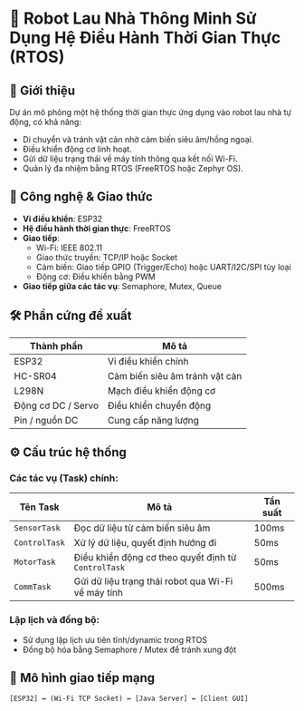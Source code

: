 # 🤖 Robot Lau Nhà Thông Minh Sử Dụng Hệ Điều Hành Thời Gian Thực (RTOS)

## 📌 Giới thiệu

Dự án mô phỏng một hệ thống thời gian thực ứng dụng vào robot lau nhà tự động, có khả năng:
- Di chuyển và tránh vật cản nhờ cảm biến siêu âm/hồng ngoại.
- Điều khiển động cơ linh hoạt.
- Gửi dữ liệu trạng thái về máy tính thông qua kết nối Wi-Fi.
- Quản lý đa nhiệm bằng RTOS (FreeRTOS hoặc Zephyr OS).

## 🧠 Công nghệ & Giao thức

- **Vi điều khiển**: ESP32
- **Hệ điều hành thời gian thực**: FreeRTOS
- **Giao tiếp**:
  - Wi-Fi: IEEE 802.11
  - Giao thức truyền: TCP/IP hoặc Socket
  - Cảm biến: Giao tiếp GPIO (Trigger/Echo) hoặc UART/I2C/SPI tùy loại
  - Động cơ: Điều khiển bằng PWM
- **Giao tiếp giữa các tác vụ**: Semaphore, Mutex, Queue

## 🛠️ Phần cứng đề xuất

| Thành phần            | Mô tả                        |
|----------------------|------------------------------|
| ESP32                | Vi điều khiển chính          |
| HC-SR04              | Cảm biến siêu âm tránh vật cản |
| L298N                | Mạch điều khiển động cơ      |
| Động cơ DC / Servo   | Điều khiển chuyển động       |
| Pin / nguồn DC       | Cung cấp năng lượng          |

## ⚙️ Cấu trúc hệ thống

### Các tác vụ (Task) chính:

| Tên Task       | Mô tả                                                  | Tần suất |
|----------------|--------------------------------------------------------|----------|
| `SensorTask`   | Đọc dữ liệu từ cảm biến siêu âm                        | 100ms    |
| `ControlTask`  | Xử lý dữ liệu, quyết định hướng đi                     | 50ms     |
| `MotorTask`    | Điều khiển động cơ theo quyết định từ `ControlTask`   | 50ms     |
| `CommTask`     | Gửi dữ liệu trạng thái robot qua Wi-Fi về máy tính    | 500ms    |

### Lập lịch và đồng bộ:

- Sử dụng lập lịch ưu tiên tĩnh/dynamic trong RTOS
- Đồng bộ hóa bằng Semaphore / Mutex để tránh xung đột

## 📡 Mô hình giao tiếp mạng

```txt
[ESP32] ↔ (Wi-Fi TCP Socket) ↔ [Java Server] ↔ [Client GUI]
